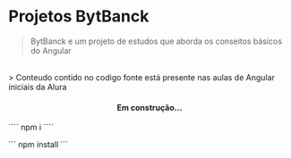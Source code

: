# Projetos BytBanck

> BytBanck e um projeto de estudos que aborda os conseitos básicos do Angular 
<br>
> Conteudo contido no codigo fonte está presente nas aulas de Angular iniciais da Alura

<h4 align="center"> 
	 Em construção...
</h4>

´´´´
npm i
´´´´

´´´
npm install
´´´
